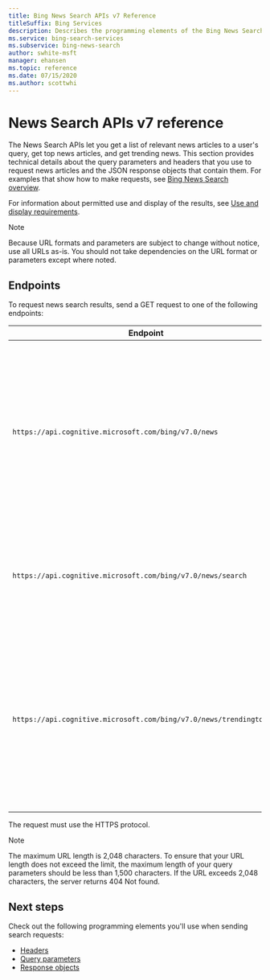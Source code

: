```yaml
---
title: Bing News Search APIs v7 Reference
titleSuffix: Bing Services
description: Describes the programming elements of the Bing News Search APIs.
ms.service: bing-search-services
ms.subservice: bing-news-search
author: swhite-msft
manager: ehansen
ms.topic: reference
ms.date: 07/15/2020
ms.author: scottwhi
---
```


# News Search APIs v7 reference

The News Search APIs let you get a list of relevant news articles to a user's query, get top news articles, and get trending news. This section provides technical details about the query parameters and headers that you use to request news articles and the JSON response objects that contain them. For examples that show how to make requests, see [Bing News Search overview](../index.md). 
  
For information about permitted use and display of the results, see [Use and display requirements](../useanddisplayrequirements.md).

> [!NOTE]
> Because URL formats and parameters are subject to change without notice, use all URLs as-is. You should not take dependencies on the URL format or parameters except where noted.
  
## Endpoints  

To request news search results, send a GET request to one of the following endpoints:  
  
|Endpoint|Description 
|-|-
|`https://api.cognitive.microsoft.com/bing/v7.0/news`|Returns the top news articles by category. For example, you can request the top sports or entertainment articles. For information about specifying categories, see the [category](query-parametersmd#category) query parameter. 
|`https://api.cognitive.microsoft.com/bing/v7.0/news/search`|Returns news articles based on the user's search query. If the search query is empty, the call returns the top news articles. 
|`https://api.cognitive.microsoft.com/bing/v7.0/news/trendingtopics`|Returns trending news topics that are currently trending on social networks.<br/><br/>For a list of markets that support trending news, see [Supported Trending News markets](market-codes.md#trending-news-api-markets). 

The request must use the HTTPS protocol. 

> [!NOTE]
> The maximum URL length is 2,048 characters. To ensure that your URL length does not exceed the limit, the maximum length of your query parameters should be less than 1,500 characters. If the URL exceeds 2,048 characters, the server returns 404 Not found.  
  
## Next steps

Check out the following programming elements you'll use when sending search requests:

- [Headers](headers.md)
- [Query parameters](query-parameters.md)
- [Response objects](response-objects.md)
